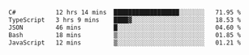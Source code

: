 <!--START_SECTION:waka-->

```txt
C#           12 hrs 14 mins  ██████████████████░░░░░░░   71.95 %
TypeScript   3 hrs 9 mins    ████▓░░░░░░░░░░░░░░░░░░░░   18.53 %
JSON         46 mins         █░░░░░░░░░░░░░░░░░░░░░░░░   04.60 %
Bash         18 mins         ▒░░░░░░░░░░░░░░░░░░░░░░░░   01.85 %
JavaScript   12 mins         ▒░░░░░░░░░░░░░░░░░░░░░░░░   01.21 %
```

<!--END_SECTION:waka-->